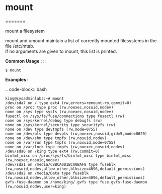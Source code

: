 # mount
=======

mount a filesystem

mount and umount maintain a list of currently mounted filesystems in the file /etc/mtab.  
If no arguments are given to mount, this list is printed.

**Common Usage :** ::

	$ mount

**Examples :**


.. code-block:: bash

	king@sysadminlabs:~# mount
	/dev/sda7 on / type ext4 (rw,errors=remount-ro,commit=0)
	proc on /proc type proc (rw,noexec,nosuid,nodev)
	none on /sys type sysfs (rw,noexec,nosuid,nodev)
	fusectl on /sys/fs/fuse/connections type fusectl (rw)
	none on /sys/kernel/debug type debugfs (rw)
	none on /sys/kernel/security type securityfs (rw)
	none on /dev type devtmpfs (rw,mode=0755)
	none on /dev/pts type devpts (rw,noexec,nosuid,gid=5,mode=0620)
	none on /dev/shm type tmpfs (rw,nosuid,nodev)
	none on /var/run type tmpfs (rw,nosuid,mode=0755)
	none on /var/lock type tmpfs (rw,noexec,nosuid,nodev)
	/dev/sda6 on /king type ext4 (rw,commit=0)
	binfmt_misc on /proc/sys/fs/binfmt_misc type binfmt_misc (rw,noexec,nosuid,nodev)
	/dev/sda1 on /media/C8BCA0D1BCA0BAF8 type fuseblk (rw,nosuid,nodev,allow_other,blksize=4096,default_permissions)
	/dev/sda2 on /media/Data type fuseblk (rw,nosuid,nodev,allow_other,blksize=4096,default_permissions)
	gvfs-fuse-daemon on /home/king/.gvfs type fuse.gvfs-fuse-daemon (rw,nosuid,nodev,user=king)
